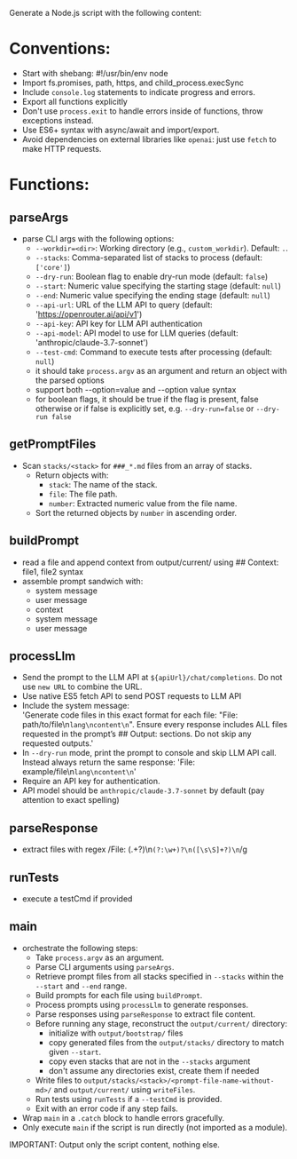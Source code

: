 Generate a Node.js script with the following content:

# Conventions:
- Start with shebang: #!/usr/bin/env node
- Import fs.promises, path, https, and child_process.execSync
- Include `console.log` statements to indicate progress and errors.
- Export all functions explicitly
- Don't use `process.exit` to handle errors inside of functions, throw exceptions instead.
- Use ES6+ syntax with async/await and import/export.
- Avoid dependencies on external libraries like `openai`: just use `fetch` to make HTTP requests.

# Functions:

## parseArgs
- parse CLI args with the following options:
  - `--workdir=<dir>`: Working directory (e.g., `custom_workdir`). Default: `.`.
  - `--stacks`: Comma-separated list of stacks to process (default: `['core']`)
  - `--dry-run`: Boolean flag to enable dry-run mode (default: `false`)
  - `--start`: Numeric value specifying the starting stage (default: `null`)
  - `--end`: Numeric value specifying the ending stage (default: `null`)
  - `--api-url`: URL of the LLM API to query (default: 'https://openrouter.ai/api/v1')
  - `--api-key`: API key for LLM API authentication
  - `--api-model`: API model to use for LLM queries (default: 'anthropic/claude-3.7-sonnet')
  - `--test-cmd`: Command to execute tests after processing (default: `null`)
  - it should take `process.argv` as an argument and return an object with the parsed options
  - support both --option=value and --option value syntax
  - for boolean flags, it should be true if the flag is present, false otherwise or if false is explicitly set, e.g. `--dry-run=false` or `--dry-run false`

## getPromptFiles
- Scan `stacks/<stack>` for `###_*.md` files from an array of stacks.
  - Return objects with:
    - `stack`: The name of the stack.
    - `file`: The file path.
    - `number`: Extracted numeric value from the file name.
  - Sort the returned objects by `number` in ascending order.

## buildPrompt
- read a file and append context from output/current/ using ## Context: file1, file2 syntax
- assemble prompt sandwich with:
  - system message
  - user message
  - context
  - system message
  - user message

## processLlm
  - Send the prompt to the LLM API at `${apiUrl}/chat/completions`. Do not use `new URL` to combine the URL.
  - Use native ES5 fetch API to send POST requests to LLM API
  - Include the system message:  
    'Generate code files in this exact format for each file: "File: path/to/file\n```lang\ncontent\n```". Ensure every response includes ALL files requested in the prompt’s ## Output: sections. Do not skip any requested outputs.'
  - In `--dry-run` mode, print the prompt to console and skip LLM API call. Instead always return the same response: 'File: example/file\n```lang\ncontent\n```'
  - Require an API key for authentication.
  - API model should be `anthropic/claude-3.7-sonnet` by default (pay attention to exact spelling)

## parseResponse
- extract files with regex /File: (.+?)\n```(?:\w+)?\n([\s\S]+?)\n```/g

## runTests 
- execute a testCmd if provided

## main
- orchestrate the following steps:
  - Take `process.argv` as an argument.
  - Parse CLI arguments using `parseArgs`.
  - Retrieve prompt files from all stacks specified in `--stacks` within the `--start` and `--end` range.
  - Build prompts for each file using `buildPrompt`.
  - Process prompts using `processLlm` to generate responses.
  - Parse responses using `parseResponse` to extract file content.
  - Before running any stage, reconstruct the `output/current/` directory:
    - initialize with `output/bootstrap/` files
    - copy generated files from the `output/stacks/` directory to match given `--start`. 
    - copy even stacks that are not in the `--stacks` argument
    - don't assume any directories exist, create them if needed
  - Write files to `output/stacks/<stack>/<prompt-file-name-without-md>/` and `output/current/` using `writeFiles`.
  - Run tests using `runTests` if a `--testCmd` is provided.
  - Exit with an error code if any step fails.
- Wrap `main` in a `.catch` block to handle errors gracefully.
- Only execute `main` if the script is run directly (not imported as a module).

IMPORTANT: Output only the script content, nothing else.
